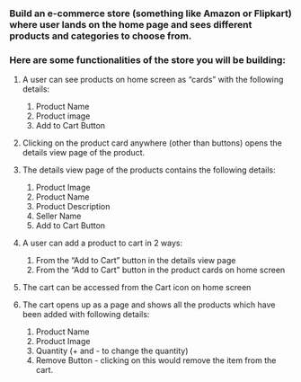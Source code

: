 ### Build an e-commerce store (something like Amazon or Flipkart) where user lands on the home page and sees different products and categories to choose from.

### Here are some functionalities of the store you will be building:

1. A user can see products on home screen as “cards” with the following details:
   1. Product Name
   2. Product image
   3. Add to Cart Button

2. Clicking on the product card anywhere (other than buttons) opens the details view page of the product.

3. The details view page of the products contains the following details:
   1. Product Image
   2. Product Name
   3. Product Description
   4. Seller Name
   5. Add to Cart Button

4. A user can add a product to cart in 2 ways:
   1. From the “Add to Cart” button in the details view page
   2. From the “Add to Cart” button in the product cards on home screen
5. The cart can be accessed from the Cart icon on home screen

6. The cart opens up as a page and shows all the products which have been added with following details:

   1. Product Name
   2. Product Image
   3. Quantity (+ and - to change the quantity)
   4. Remove Button - clicking on this would remove the item from the cart.

